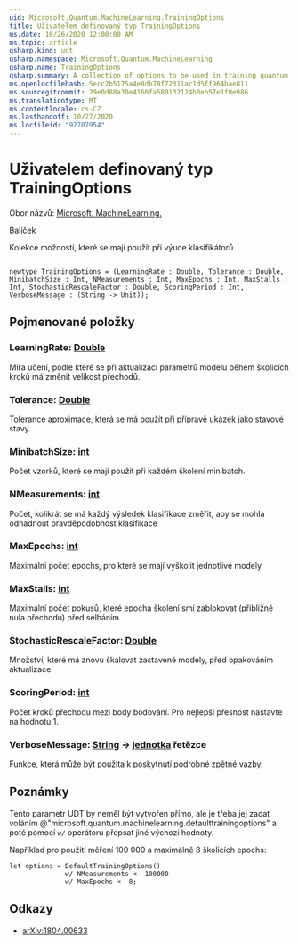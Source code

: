 ```yaml
---
uid: Microsoft.Quantum.MachineLearning.TrainingOptions
title: Uživatelem definovaný typ TrainingOptions
ms.date: 10/26/2020 12:00:00 AM
ms.topic: article
qsharp.kind: udt
qsharp.namespace: Microsoft.Quantum.MachineLearning
qsharp.name: TrainingOptions
qsharp.summary: A collection of options to be used in training quantum classifiers.
ms.openlocfilehash: 5ecc2b5175a4e8db78f72311ac1d5ff964bae811
ms.sourcegitcommit: 29e0d88a30e4166fa580132124b0eb57e1f0e986
ms.translationtype: MT
ms.contentlocale: cs-CZ
ms.lasthandoff: 10/27/2020
ms.locfileid: "92707954"
---
```

# <a name="trainingoptions-user-defined-type"></a>Uživatelem definovaný typ TrainingOptions

Obor názvů: [Microsoft. MachineLearning.](xref:Microsoft.Quantum.MachineLearning)

Balíček [](https://nuget.org/packages/)


Kolekce možností, které se mají použít při výuce klasifikátorů

```qsharp

newtype TrainingOptions = (LearningRate : Double, Tolerance : Double, MinibatchSize : Int, NMeasurements : Int, MaxEpochs : Int, MaxStalls : Int, StochasticRescaleFactor : Double, ScoringPeriod : Int, VerboseMessage : (String -> Unit));
```



## <a name="named-items"></a>Pojmenované položky

### <a name="learningrate--double"></a>LearningRate: [Double](xref:microsoft.quantum.lang-ref.double)

Míra učení, podle které se při aktualizaci parametrů modelu během školicích kroků má změnit velikost přechodů.
### <a name="tolerance--double"></a>Tolerance: [Double](xref:microsoft.quantum.lang-ref.double)

Tolerance aproximace, která se má použít při přípravě ukázek jako stavové stavy.
### <a name="minibatchsize--int"></a>MinibatchSize: [int](xref:microsoft.quantum.lang-ref.int)

Počet vzorků, které se mají použít při každém školení minibatch.
### <a name="nmeasurements--int"></a>NMeasurements: [int](xref:microsoft.quantum.lang-ref.int)

Počet, kolikrát se má každý výsledek klasifikace změřit, aby se mohla odhadnout pravděpodobnost klasifikace
### <a name="maxepochs--int"></a>MaxEpochs: [int](xref:microsoft.quantum.lang-ref.int)

Maximální počet epochs, pro které se mají vyškolit jednotlivé modely
### <a name="maxstalls--int"></a>MaxStalls: [int](xref:microsoft.quantum.lang-ref.int)

Maximální počet pokusů, které epocha školení smí zablokovat (přibližně nula přechodu) před selháním.
### <a name="stochasticrescalefactor--double"></a>StochasticRescaleFactor: [Double](xref:microsoft.quantum.lang-ref.double)

Množství, které má znovu škálovat zastavené modely, před opakováním aktualizace.
### <a name="scoringperiod--int"></a>ScoringPeriod: [int](xref:microsoft.quantum.lang-ref.int)

Počet kroků přechodu mezi body bodování.
Pro nejlepší přesnost nastavte na hodnotu 1.
### <a name="verbosemessage--string---unit"></a>VerboseMessage: [String](xref:microsoft.quantum.lang-ref.string) -> [jednotka](xref:microsoft.quantum.lang-ref.unit) řetězce

Funkce, která může být použita k poskytnutí podrobné zpětné vazby.

## <a name="remarks"></a>Poznámky

Tento parametr UDT by neměl být vytvořen přímo, ale je třeba jej zadat voláním @"microsoft.quantum.machinelearning.defaulttrainingoptions" a poté pomocí `w/` operátoru přepsat jiné výchozí hodnoty.

Například pro použití měření 100 000 a maximálně 8 školicích epochs:

```Q#
let options = DefaultTrainingOptions()
              w/ NMeasurements <- 100000
              w/ MaxEpochs <- 8;
```

## <a name="references"></a>Odkazy

- [arXiv:1804.00633](https://arxiv.org/abs/1804.00633)